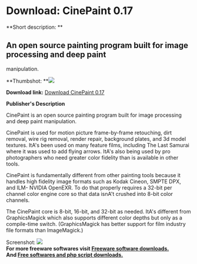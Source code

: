# Download: CinePaint 0.17

**Short description: **

## An open source painting program built for image processing and deep paint
manipulation.

  
**Thumbshot: **![](http://www.freewarefiles.com/screenshot/cinepaintglasgow_md.jpg)   
  
**Download link:** [Download CinePaint 0.17](http://freesoftwares.boysofts.com/CinePaint_program_27494.html)  
  

**Publisher's Description**  
  

CinePaint is an open source painting program built for image processing and
deep paint manipulation.

CinePaint is used for motion picture frame-by-frame retouching, dirt removal,
wire rig removal, render repair, background plates, and 3d model textures.
ItA's been used on many feature films, including The Last Samurai where it was
used to add flying arrows. ItA's also being used by pro photographers who need
greater color fidelity than is available in other tools.

CinePaint is fundamentally different from other painting tools because it
handles high fidelity image formats such as Kodak Cineon, SMPTE DPX, and ILM-
NVIDIA OpenEXR. To do that properly requires a 32-bit per channel color engine
core so that data isnA't crushed into 8-bit color channels.

The CinePaint core is 8-bit, 16-bit, and 32-bit as needed. ItA's different
from GraphicsMagick which also supports different color depths but only as a
compile-time switch. (GraphicsMagick has better support for film industry file
formats than ImageMagick.)

  
  
Screenshot: ![](http://www.freewarefiles.com/screenshot/cinepaintglasgow.jpg)  
**For more freeware softwares visit [Freeware software downloads.](http://freesoftwares.boysofts.com/)**   
**And [Free softwares and php script downloads.](http://www.boysofts.com/)**

